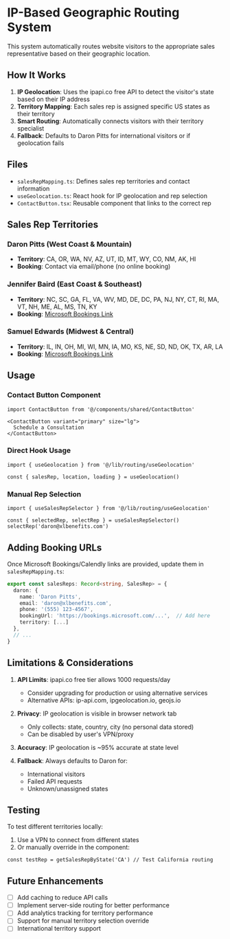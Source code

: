 # IP-Based Geographic Routing System

This system automatically routes website visitors to the appropriate sales representative based on their geographic location.

## How It Works

1. **IP Geolocation**: Uses the ipapi.co free API to detect the visitor's state based on their IP address
2. **Territory Mapping**: Each sales rep is assigned specific US states as their territory
3. **Smart Routing**: Automatically connects visitors with their territory specialist
4. **Fallback**: Defaults to Daron Pitts for international visitors or if geolocation fails

## Files

- `salesRepMapping.ts`: Defines sales rep territories and contact information
- `useGeolocation.ts`: React hook for IP geolocation and rep selection
- `ContactButton.tsx`: Reusable component that links to the correct rep

## Sales Rep Territories

### Daron Pitts (West Coast & Mountain)
- **Territory**: CA, OR, WA, NV, AZ, UT, ID, MT, WY, CO, NM, AK, HI
- **Booking**: Contact via email/phone (no online booking)

### Jennifer Baird (East Coast & Southeast)
- **Territory**: NC, SC, GA, FL, VA, WV, MD, DE, DC, PA, NJ, NY, CT, RI, MA, VT, NH, ME, AL, MS, TN, KY
- **Booking**: [Microsoft Bookings Link](https://outlook.office.com/bookwithme/user/4222c27974ba40aa8cd9fa739cfd7d6a@xlbenefits.com?anonymous&ismsaljsauthenabled&ep=pcard)

### Samuel Edwards (Midwest & Central)
- **Territory**: IL, IN, OH, MI, WI, MN, IA, MO, KS, NE, SD, ND, OK, TX, AR, LA
- **Booking**: [Microsoft Bookings Link](https://outlook.office.com/bookwithme/user/1a47160b5696400daebe957e6952dbe7@foundationrp.net/meetingtype/TYZOJFFz3UK835t3s89qWA2?anonymous&ismsaljsauthenabled&ep=mlink)

## Usage

### Contact Button Component
```tsx
import ContactButton from '@/components/shared/ContactButton'

<ContactButton variant="primary" size="lg">
  Schedule a Consultation
</ContactButton>
```

### Direct Hook Usage
```tsx
import { useGeolocation } from '@/lib/routing/useGeolocation'

const { salesRep, location, loading } = useGeolocation()
```

### Manual Rep Selection
```tsx
import { useSalesRepSelector } from '@/lib/routing/useGeolocation'

const { selectedRep, selectRep } = useSalesRepSelector()
selectRep('daron@xlbenefits.com')
```

## Adding Booking URLs

Once Microsoft Bookings/Calendly links are provided, update them in `salesRepMapping.ts`:

```typescript
export const salesReps: Record<string, SalesRep> = {
  daron: {
    name: 'Daron Pitts',
    email: 'daron@xlbenefits.com',
    phone: '(555) 123-4567',
    bookingUrl: 'https://bookings.microsoft.com/...',  // Add here
    territory: [...]
  },
  // ...
}
```

## Limitations & Considerations

1. **API Limits**: ipapi.co free tier allows 1000 requests/day
   - Consider upgrading for production or using alternative services
   - Alternative APIs: ip-api.com, ipgeolocation.io, geojs.io

2. **Privacy**: IP geolocation is visible in browser network tab
   - Only collects: state, country, city (no personal data stored)
   - Can be disabled by user's VPN/proxy

3. **Accuracy**: IP geolocation is ~95% accurate at state level

4. **Fallback**: Always defaults to Daron for:
   - International visitors
   - Failed API requests
   - Unknown/unassigned states

## Testing

To test different territories locally:
1. Use a VPN to connect from different states
2. Or manually override in the component:
```tsx
const testRep = getSalesRepByState('CA') // Test California routing
```

## Future Enhancements

- [ ] Add caching to reduce API calls
- [ ] Implement server-side routing for better performance
- [ ] Add analytics tracking for territory performance
- [ ] Support for manual territory selection override
- [ ] International territory support
